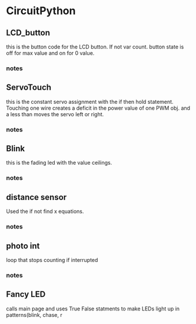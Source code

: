 
# CircuitPython



## LCD_button
this is the button code for the LCD button. If not var count. button state is off for max value and on for 0 value. 
### notes



## ServoTouch
this is the constant servo assignment with the if then hold statement. Touching one wire creates a deficit in the power value of one PWM obj. and a less than moves the servo left or right.
### notes



## Blink
this is the fading led with the value ceilings.
### notes



## distance sensor
Used the if not find x equations.
### notes



## photo int
loop that stops counting if interrupted
### notes



## Fancy LED
calls main page and uses True False statments to make LEDs light up in patterns(blink, chase, r
